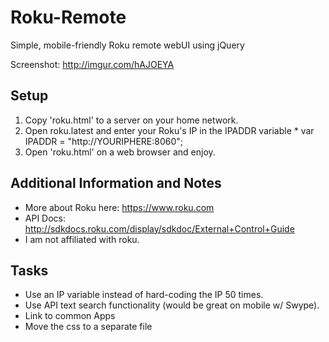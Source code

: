 # Roku-Remote
Simple, mobile-friendly Roku remote webUI using jQuery

Screenshot: http://imgur.com/hAJOEYA

## Setup
1. Copy 'roku.html' to a server on your home network.
2. Open roku.latest and enter your Roku's IP in the IPADDR variable * var IPADDR = "http://YOURIPHERE:8060";
3. Open 'roku.html' on a web browser and enjoy.

## Additional Information and Notes
* More about Roku here: https://www.roku.com
* API Docs: http://sdkdocs.roku.com/display/sdkdoc/External+Control+Guide
* I am not affiliated with roku.

## Tasks
* Use an IP variable instead of hard-coding the IP 50 times.
* Use API text search functionality (would be great on mobile w/ Swype).
* Link to common Apps
* Move the css to a separate file
